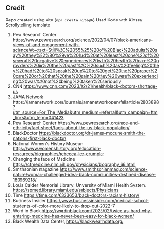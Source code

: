 ## Credit
Repo created using vite (`npm create vite@6`)
Used Kode with Klossy Scrollytelling template
1. Pew Research Center
 https://www.pewresearch.org/science/2022/04/07/black-americans-views-of-and-engagement-with-science/#:~:text=Still%2C%2055%25%20of%20Black%20adults%20say%20they%E2%80%99ve%20had%20at%20least%20one%20of%20several%20negative%20experiences%20with%20health%20care%20providers%20in%20the%20past%2C%20such%20as%20feeling%20they%20had%20to%20speak%20up%20to%20get%20the%20proper%20care%20or%20that%20the%20pain%20they%20were%20experiencing%20was%20not%20being%20taken%20seriously
2. CNN 
https://www.cnn.com/2023/02/21/health/black-doctors-shortage-us
3. JAMA Network
https://jamanetwork.com/journals/jamanetworkopen/fullarticle/2803898?utm_source=For_The_Media&utm_medium=referral&utm_campaign=ftm_links&utm_term=041423
4. Pew Research Center
https://www.pewresearch.org/race-and-ethnicity/fact-sheet/facts-about-the-us-black-population/
5. BlackDoctor
 https://blackdoctor.org/dr-james-mccune-smith-the-nations-first-black-doctor/
6. National Women's History Museum
https://www.womenshistory.org/education-resources/biographies/rebecca-lee-crumpler
7. Changing the face of Medicine
https://cfmedicine.nlm.nih.gov/physicians/biography_66.html
8. Smithsonian magazine
https://www.smithsonianmag.com/science-nature/woman-challenged-idea-black-communities-destined-disease-180969218/
9. Louis Calder Memorial Library, University of Miami Health System,
 https://spmed.library.miami.edu/subjects/Physicians
10. Time
https://time.com/6333653/black-doctors-racism-history/
11. Business Insider
 https://www.businessinsider.com/medical-school-students-of-color-more-likely-to-drop-out-2022-7
12. Word in Black
  https://wordinblack.com/2023/02/twice-as-hard-why-entering-medicine-has-never-been-easy-for-black-women/
13. Black Wealth Data Center,
https://blackwealthdata.org/
